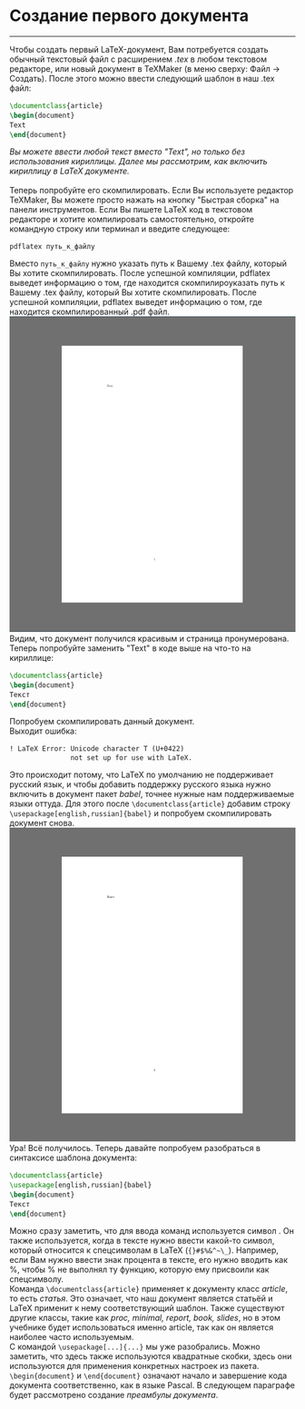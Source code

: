 # Создание первого документа
---
Чтобы создать первый LaTeX-документ, Вам потребуется создать обычный текстовый файл с расширением _.tex_ в любом текстовом редакторе, или новый документ в TeXMaker (в меню сверху: Файл -> Создать). После этого можно ввести следующий шаблон в наш .tex файл:
```latex
\documentclass{article}
\begin{document}
Text
\end{document}
```
_Вы можете ввести любой текст вместо "Text", но только без использования кириллицы. Далее мы рассмотрим, как включить кириллицу в LaTeX документе._\
\
Теперь попробуйте его скомпилировать. Если Вы используете редактор TeXMaker, Вы можете просто нажать на кнопку "Быстрая сборка" на панели инструментов. Если Вы пишете LaTeX код в текстовом редакторе и хотите компилировать самостоятельно, откройте командную строку или терминал и введите следующее:
```
pdflatex путь_к_файлу
```
Вместо `путь_к_файлу` нужно указать путь к Вашему .tex файлу, который Вы хотите скомпилировать. После успешной компиляции, pdflatex выведет информацию о том, где находится скомпилироуказать путь к Вашему .tex файлу, который Вы хотите скомпилировать. После успешной компиляции, pdflatex выведет информацию о том, где находится скомпилированный .pdf файл.\
![Пример 1](examples/2_1.png)
Видим, что документ получился красивым и страница пронумерована. Теперь попробуйте заменить "Text" в коде выше на что-то на кириллице:
```latex
\documentclass{article}
\begin{document}
Текст
\end{document}
```
Попробуем скомпилировать данный документ.\
Выходит ошибка:
```
! LaTeX Error: Unicode character Т (U+0422)
               not set up for use with LaTeX.
```
Это происходит потому, что LaTeX по умолчанию не поддерживает русский язык, и чтобы добавить поддержку русского языка нужно включить в документ пакет _babel_, точнее нужные нам поддерживаемые языки оттуда. Для этого после `\documentclass{article}` добавим строку `\usepackage[english,russian]{babel}` и попробуем скомпилировать документ снова.\
![Пример 2](examples/2_2.png)
Ура! Всё получилось. Теперь давайте попробуем разобраться в синтаксисе шаблона документа:
```latex
\documentclass{article}
\usepackage[english,russian]{babel}
\begin{document}
Текст
\end{document}
```
Можно сразу заметить, что для ввода команд используется символ \. Он также используется, когда в тексте нужно ввести какой-то символ, который относится к спецсимволам в LaTeX (`{}#$%&^~\_`). Например, если Вам нужно ввести знак процента в тексте, его нужно вводить как \%, чтобы % не выполнял ту функцию, которую ему присвоили как спецсимволу.\
Команда `\documentclass{article}` применяет к документу класс _article_, то есть _статья_. Это означает, что наш документ является статьёй и LaTeX применит к нему соответствующий шаблон. Также существуют другие классы, такие как _proc, minimal, report, book, slides_, но в этом учебнике будет использоваться именно article, так как он является наиболее часто используемым.\
С командой `\usepackage[...]{...}` мы уже разобрались. Можно заметить, что здесь также используются квадратные скобки, здесь они используются для применения конкретных настроек из пакета.
`\begin{document}` и `\end{document}` означают начало и завершение кода документа соответственно, как в языке Pascal.
В следующем параграфе будет рассмотрено создание _преамбулы документа_.
